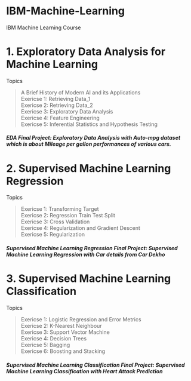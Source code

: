 # IBM-Machine-Learning
IBM Machine Learning Course

# 1. Exploratory Data Analysis for Machine Learning   
Topics    
> A Brief History of Modern AI and its Applications   
> Exericse 1: Retrieving Data_1   
> Exericse 2: Retrieving Data_2     
> Exericse 3: Exploratory Data Analysis   
> Exericse 4: Feature Engineering   
> Exericse 5: Inferential Statistics and Hypothesis Testing   

##### EDA Final Project: Exploratory Data Analysis with Auto-mpg dataset which is about Mileage per gallon performances of various cars.    

# 2. Supervised Machine Learning Regression   
Topics    
> Exericse 1: Transforming Target   
> Exericse 2: Regression Train Test Split   
> Exericse 3: Cross Validation    
> Exericse 4: Regularization and Gradient Descent   
> Exericse 5: Regularization    

##### Supervised Machine Learning Regression Final Project:  Supervised Machine Learning Regression with Car details from Car Dekho   


# 3. Supervised Machine Learning Classification   
Topics    
> Exericse 1: Logistic Regression and Error Metrics   
> Exericse 2: K-Nearest Neighbour   
> Exericse 3: Support Vector Machine    
> Exericse 4: Decision Trees    
> Exericse 5: Bagging   
> Exericse 6: Boosting and Stacking   
  
##### Supervised Machine Learning Classification Final Project:  Supervised Machine Learning Classification with Heart Attack Prediction    
